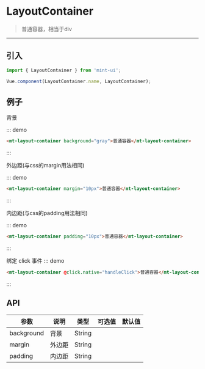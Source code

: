 # LayoutContainer

> 普通容器，相当于div

------------

## 引入

```javascript
import { LayoutContainer } from 'mint-ui';

Vue.component(LayoutContainer.name, LayoutContainer);
```

## 例子

背景

::: demo
```html
<mt-layout-container background="gray">普通容器</mt-layout-container>
```
:::

外边距(与css的margin用法相同)

::: demo
```html
<mt-layout-container margin="10px">普通容器</mt-layout-container>
```
:::

内边距(与css的padding用法相同)

::: demo
```html
<mt-layout-container padding="10px">普通容器</mt-layout-container>
```
:::


绑定 click 事件
::: demo
```html
<mt-layout-container @click.native="handleClick">普通容器</mt-layout-container>
```
:::

## API

| 参数 | 说明 | 类型 | 可选值 | 默认值 |
|------|-------|---------|-------|--------|
| background | 背景 | String | | |
| margin | 外边距 | String | | |
| padding | 内边距 | String | | |


